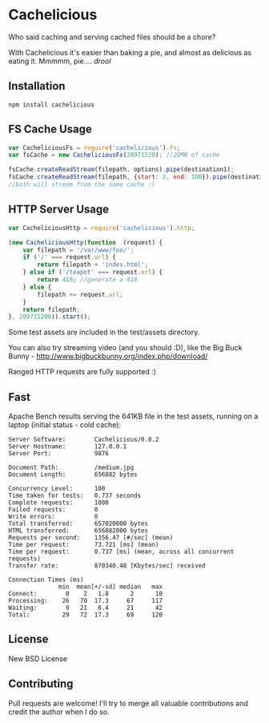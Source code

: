 Cachelicious
=============

Who said caching and serving cached files should be a chore? 

With Cachelicious it's easier than baking a pie, and almost as delicious as eating it. Mmmmm, pie.... *drool*


Installation
-----------

    npm install cachelicious


FS Cache Usage
-----

```js
var CacheliciousFs = require('cachelicious').fs;
var fsCache = new CacheliciousFs(20971520); //20MB of cache

fsCache.createReadStream(filepath, options).pipe(destination1);
fsCache.createReadStream(filepath, {start: 2, end: 100}).pipe(destination2);
//both will stream from the same cache :)

```

HTTP Server Usage
-----

```js
var CacheliciousHttp = require('cachelicious').http;

(new CacheliciousHttp(function  (request) {
	var filepath = '/var/www/foo/';
	if ('/' === request.url) {
		return filepath + 'index.html';
	} else if ('/teapot' === request.url) {
		return 418; //generate a 418
	} else {
		filepath += request.url;
	}
	return filepath;
}, 209715200)).start();	
```

Some test assets are included in the test/assets directory.

You can also try streaming video (and you should :D), like the Big Buck Bunny - http://www.bigbuckbunny.org/index.php/download/

Ranged HTTP requests are fully supported :)

Fast
-----

Apache Bench results serving the 641KB file in the test assets, running on a laptop (initial status - cold cache):
```
Server Software:        Cachelicious/0.0.2
Server Hostname:        127.0.0.1
Server Port:            9876

Document Path:          /medium.jpg
Document Length:        656882 bytes

Concurrency Level:      100
Time taken for tests:   0.737 seconds
Complete requests:      1000
Failed requests:        0
Write errors:           0
Total transferred:      657020000 bytes
HTML transferred:       656882000 bytes
Requests per second:    1356.47 [#/sec] (mean)
Time per request:       73.721 [ms] (mean)
Time per request:       0.737 [ms] (mean, across all concurrent requests)
Transfer rate:          870340.48 [Kbytes/sec] received

Connection Times (ms)
              min  mean[+/-sd] median   max
Connect:        0    2   1.8      2      10
Processing:    26   70  17.3     67     117
Waiting:        9   21   6.4     21      42
Total:         29   72  17.3     69     120
```

License
-----

New BSD License


Contributing
------------

Pull requests are welcome! I'll try to merge all valuable contributions and credit the author when I do so.